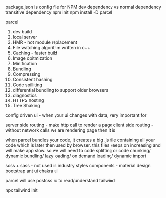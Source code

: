 package.json is config file for NPM
dev dependency vs normal dependency
transitive dependency
npm init
npm install -D parcel

parcel 
1. dev build
2. local server
3. HMR - hot module replacement
4. File watching algorithm written in c++
5. Caching - faster build
6. Image opitmization
7. Minification
8. Bundling
9. Compressing
10. Consistent hashing
11. Code spilliting
12. differential bundling to support older browsers
13. diagnostics
14. HTTPS hosting
15. Tree Shaking

config driven ui - when your ui changes with data, very important for 

server side routing - make http call to render a page
client side routing - without network calls we are rendering page then it is 


when parcel bundles your code, it creates a big .js file containing all your code which is later then used by browser. this files keeps on increasing and will make app slow. so we will need to code splitting or code chunking/ dynamic bundling/ lazy loading/ on demand loading/ dynamic import 


scss + sass - not used in industry
styles components  - 
material design
bootstrap
ant ui
chakra ui


parcel will use postcss rc to read/understand  tailwind 

npx tailwind init